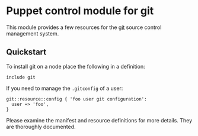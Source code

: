 # Puppet control module for git

This module provides a few resources for the [git](http://git-scm.com/) source control management system.

## Quickstart

To install git on a node place the following in a definition:

    include git

If you need to manage the `.gitconfig` of a user:

    git::resource::config { 'foo user git configuration':
      user => 'foo',
    }

Please examine the manifest and resource definitions for more details. They are thoroughly documented.

